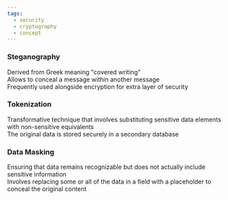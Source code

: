 ```yaml
---
tags:
  - security
  - cryptography
  - concept
---
```


### Steganography
Derived from Greek meaning "covered writing"  
Allows to conceal a message within another message  
Frequently used alongside encryption for extra layer of security

### Tokenization
Transformative technique that involves substituting sensitive data elements with non-sensitive equivalents  
The original data is stored securely in a secondary database

### Data Masking
Ensuring that data remains recognizable but does not actually include sensitive information  
Involves replacing some or all of the data in a field with a placeholder to conceal the original content

